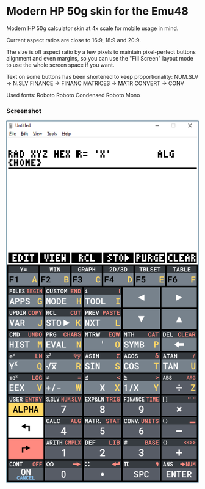 # Modern HP 50g skin for the Emu48

Modern HP 50g calculator skin at 4x scale for mobile usage in mind.

Current aspect ratios are close to 16:9, 18:9 and 20:9. 

The size is off aspect ratio by a few pixels to maintain pixel-perfect buttons alignment and even margins, so you can use the "Fill Screen" layout mode to use the whole screen space if you want.

Text on some buttons has been shortened to keep proportionality:
NUM.SLV -> N.SLV
FINANCE -> FINANC
MATRICES -> MATR
CONVERT -> CONV

Used fonts:
Roboto
Roboto Condensed
Roboto Mono

### Screenshot

![alt text](./img/screenshot.png)